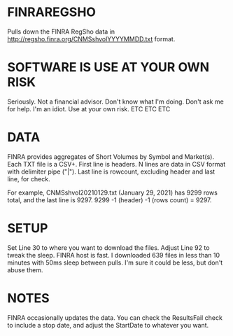 # FINRAREGSHO
Pulls down the FINRA RegSho data in http://regsho.finra.org/CNMSshvolYYYYMMDD.txt format.

# SOFTWARE IS USE AT YOUR OWN RISK
Seriously.  Not a financial advisor.  Don't know what I'm doing.  Don't ask me for help.  I'm an idiot.
Use at your own risk.
ETC ETC ETC

# DATA
FINRA provides aggregates of Short Volumes by Symbol and Market(s).  Each TXT file is a CSV+.
First line is headers.
N lines are data in CSV format with delimiter pipe ("|").
Last line is rowcount, excluding header and last line, for check.

For example, CNMSshvol20210129.txt (January 29, 2021) has 9299 rows total, and the last line is 9297. 9299 -1 (header) -1 (rows count) = 9297.


# SETUP
Set Line 30 to where you want to download the files.
Adjust Line 92 to tweak the sleep.
FINRA host is fast.  I downloaded 639 files in less than 10 minutes with 50ms sleep between pulls.  I'm sure it could be less, but don't abuse them.

# NOTES
FINRA occasionally updates the data.
You can check the ResultsFail check to include a stop date, and adjust the StartDate to whatever you want.

